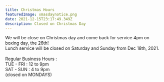 ```yaml
---
title: Christmas Hours
featuredImage: xmasdaynotice.png
date: 2021-12-15T23:17:49.349Z
description: Closed on Christmas Day
---
```

<!--StartFragment-->

We will be close on Christmas day and come back for service 4pm on boxing day, the 26th!\
Lunch service will be closed on Saturday and Sunday from Dec 18th, 2021.\
\
Regular Business Hours :\
TUE - FRI : 12 to 9pm\
SAT - SUN : 4 to 9pm\
(closed on MONDAYS)

<!--EndFragment-->